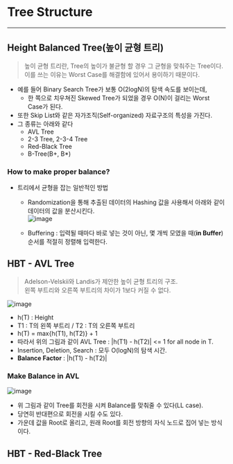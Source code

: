 # Tree Structure
---
## Height Balanced Tree(높이 균형 트리)
> 높이 균형 트리란, Tree의 높이가 불균형 할 경우 그 균형을 맞춰주는 Tree이다.  
> 이를 쓰는 이유는 Worst Case를 해결함에 있어서 용이하기 때문이다.  
- 예를 들어 Binary Search Tree가 보통 O(2logN)의 탐색 속도를 보이는데,
  - 한 쪽으로 치우쳐진 Skewed Tree가 되었을 경우 O(N)이 걸리는 Worst Case가 된다.
- 또한 Skip List와 같은 자가조직(Self-organized) 자료구조의 특성을 가진다.
- 그 종류는 아래와 같다
  - AVL Tree
  - 2-3 Tree, 2-3-4 Tree
  - Red-Black Tree
  - B-Tree(B+, B*)

### How to make proper balance?
- 트리에서 균형을 잡는 일반적인 방법
  - Randomization을 통해 추출된 데이터의 Hashing 값을 사용해서 아래와 같이 데이터의 값을 분산시킨다.  
  ![image](https://user-images.githubusercontent.com/71700079/144435743-5e3171c3-f8b3-440f-a161-892aebd43386.png)  
  
  - Buffering : 입력될 때마다 바로 넣는 것이 아닌, 몇 개씩 모였을 때(__in Buffer__) 순서를 적절히 정렬해 입력한다.

## HBT - AVL Tree
> Adelson-Velskii와 Landis가 제안한 높이 균형 트리의 구조.  
> 왼쪽 부트리와 오른쪽 부트리의 차이가 1보다 커질 수 없다.  

![image](https://user-images.githubusercontent.com/71700079/144436693-bb1203c3-dc74-4085-8896-f38014f6c7cd.png)  

- h(T) : Height
- T1 : T의 왼쪽 부트리 / T2 : T의 오른쪽 부트리
- h(T) = max{h(T1), h(T2)} + 1
- 따라서 위의 그림과 같이 AVL Tree : |h(T1) - h(T2)| <= 1 for all node in T.
- Insertion, Deletion, Search : 모두 O(logN)의 탐색 시간.
- __Balance Factor__ : |h(T1) - h(T2)|

### Make Balance in AVL  

![image](https://user-images.githubusercontent.com/71700079/144438651-791e3921-7f3d-49df-81ff-4443753930f2.png)  
- 위 그림과 같이 Tree를 회전을 시켜 Balance를 맞춰줄 수 있다(LL case).
- 당연히 반대편으로 회전을 시킬 수도 있다.
- 가운데 값을 Root로 올리고, 원래 Root를 회전 방향의 자식 노드로 집어 넣는 방식이다.

## HBT - Red-Black Tree
